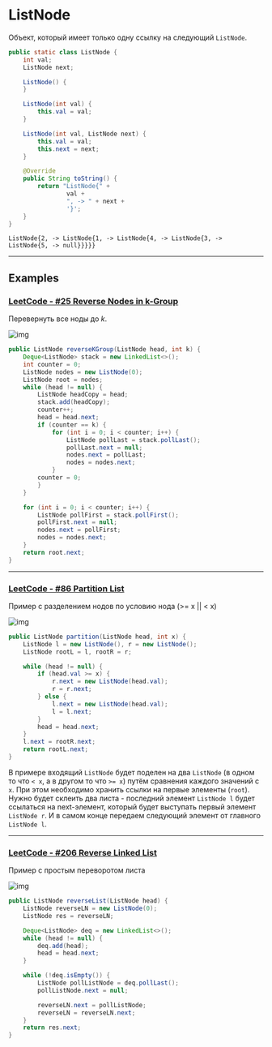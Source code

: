 # ListNode
Объект, который имеет только одну ссылку на следующий `ListNode`.

```java
public static class ListNode {
    int val;
    ListNode next;

    ListNode() {
    }

    ListNode(int val) {
        this.val = val;
    }

    ListNode(int val, ListNode next) {
        this.val = val;
        this.next = next;
    }

    @Override
    public String toString() {
        return "ListNode{" +
                val +
                ", -> " + next +
                '}';
    }
}
```
```text
ListNode{2, -> ListNode{1, -> ListNode{4, -> ListNode{3, -> ListNode{5, -> null}}}}}
```

***

## Examples

### [LeetCode - #25 Reverse Nodes in k-Group](https://leetcode.com/problems/reverse-nodes-in-k-group/)

Перевернуть все ноды до _k_.

![img](https://assets.leetcode.com/uploads/2020/10/03/reverse_ex1.jpg)

```java
public ListNode reverseKGroup(ListNode head, int k) {
    Deque<ListNode> stack = new LinkedList<>();
    int counter = 0;
    ListNode nodes = new ListNode(0);
    ListNode root = nodes;
    while (head != null) {
        ListNode headCopy = head;
        stack.add(headCopy);
        counter++;
        head = head.next;
        if (counter == k) {
            for (int i = 0; i < counter; i++) {
                ListNode pollLast = stack.pollLast();
                pollLast.next = null;
                nodes.next = pollLast;
                nodes = nodes.next;
            }
        counter = 0;
        }
    }

    for (int i = 0; i < counter; i++) {
        ListNode pollFirst = stack.pollFirst();
        pollFirst.next = null;
        nodes.next = pollFirst;
        nodes = nodes.next;
    }
    return root.next;
}
```

***

### [LeetCode - #86 Partition List](https://leetcode.com/problems/partition-list/)

Пример с разделением нодов по условию нода (>= x || < x)

![img](https://assets.leetcode.com/uploads/2021/01/04/partition.jpg)

```java
public ListNode partition(ListNode head, int x) {
    ListNode l = new ListNode(), r = new ListNode();
    ListNode rootL = l, rootR = r;

    while (head != null) {
        if (head.val >= x) {
            r.next = new ListNode(head.val);
            r = r.next;
        } else {
            l.next = new ListNode(head.val);
            l = l.next;
        }
        head = head.next;
    }
    l.next = rootR.next;
    return rootL.next;
}
```
В примере входящий `ListNode` будет поделен на два `ListNode` (в одном то что `< x`, а в другом то что `>= x`) путём сравнения каждого значений с `x`. 
При этом необходимо хранить ссылки на первые элементы (`root`). Нужно будет склеить два листа - последний элемент `ListNode l` будет ссылаться на next-элемент, который будет выступать первый элемент `ListNode r`.
И в самом конце передаем следующий элемент от главного `ListNode l`.

***

### [LeetCode - #206 Reverse Linked List](https://leetcode.com/problems/reverse-linked-list/)

Пример с простым переворотом листа

![img](https://assets.leetcode.com/uploads/2021/02/19/rev1ex1.jpg)
```java
public ListNode reverseList(ListNode head) {
    ListNode reverseLN = new ListNode(0);
    ListNode res = reverseLN;

    Deque<ListNode> deq = new LinkedList<>();
    while (head != null) {
        deq.add(head);
        head = head.next;
    }

    while (!deq.isEmpty()) {
        ListNode pollListNode = deq.pollLast();
        pollListNode.next = null;

        reverseLN.next = pollListNode;
        reverseLN = reverseLN.next;
    }
    return res.next;
}
```
